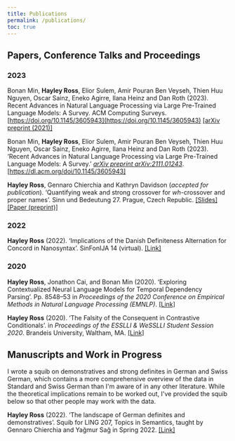 ```yaml
---
title: Publications
permalink: /publications/
toc: true
---
```


## Papers, Conference Talks and Proceedings

### 2023

Bonan Min, **Hayley Ross**, Elior Sulem, Amir Pouran Ben Veyseh, Thien Huu Nguyen, Oscar Sainz, Eneko Agirre, Ilana Heinz and Dan Roth (2023). Recent Advances in Natural Language Processing via Large Pre-Trained Language Models: A Survey. ACM Computing Surveys. [https://doi.org/10.1145/3605943](https://doi.org/10.1145/3605943) [\[arXiv preprint (2021)\]](https://arxiv.org/abs/2111.01243)


Bonan Min, **Hayley Ross**, Elior Sulem, Amir Pouran Ben Veyseh, Thien Huu Nguyen, Oscar Sainz, Eneko Agirre, Ilana Heinz and Dan Roth (2023). ‘Recent Advances in Natural Language
Processing via Large Pre-Trained Language Models: A Survey.’ <i>[arXiv preprint arXiv:2111.01243](https://arxiv.org/abs/2111.01243)</i>. [https://dl.acm.org/doi/10.1145/3605943]

**Hayley Ross**, Gennaro Chierchia and Kathryn Davidson (_accepted for publication_). ‘Quantifying weak and strong crossover for _wh_-crossover and proper names’. Sinn und Bedeutung 27. Prague, Czech Republic.  [\[Slides\]](/assets/publications/Ross-et-al_SuB_Crossover_Presentation.pdf) [\[Paper (preprint)\]](/assets/publications/Ross-et-al_SuB_Crossover_Proceedings.pdf)

### 2022

**Hayley Ross** (2022). ‘Implications of the Danish Definiteness Alternation for Concord in Nanosyntax’. SinFonIJA 14 (virtual). [\[Link\]](https://godisnjak.ff.uns.ac.rs/index.php/gff/article/view/2270/2211)

### 2020

**Hayley Ross**, Jonathon Cai, and Bonan Min (2020). ‘Exploring Contextualized Neural Language Models for Temporal Dependency Parsing’. Pp. 8548–53 in <i>Proceedings of the 2020 Conference on Empirical Methods in Natural Language Processing (EMNLP)</i>. [\[Link\]](https://www.aclweb.org/anthology/2020.emnlp-main.689)

**Hayley Ross** (2020). ‘The Falsity of the Consequent in Contrastive Conditionals’. in <i>Proceedings of the ESSLLI &amp; WeSSLLI Student Session 2020</i>. Brandeis University, Waltham, MA. [\[Link\]](https://www.brandeis.edu/nasslli2020/pdfs/student-session-proceedings-compressed.pdf)

## Manuscripts and Work in Progress

I wrote a squib on demonstratives and strong definites in German and Swiss German, which contains a more comprehensive overview of the data in Standard and Swiss German than I'm aware of in any other literature. While the theoretical implications remain to be worked out, I've provided the squib below so that other people may work with the data.

**Hayley Ross** (2022). ‘The landscape of German definites and demonstratives’. Squib for LING 207, Topics in Semantics, taught by Gennaro Chierchia and Yağmur Sağ in Spring 2022.  [\[Link\]](/assets/publications/GermanDemonstratives-Squib_revised.pdf)


